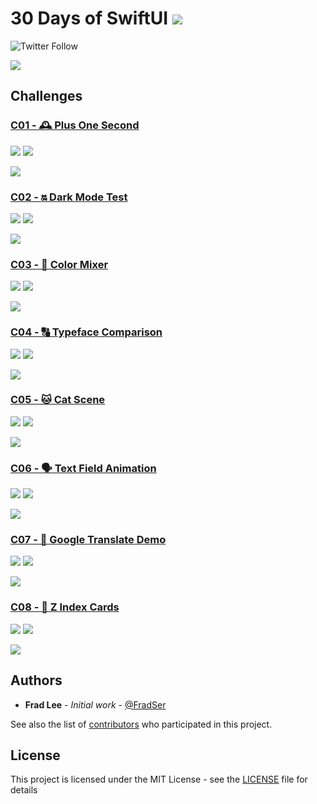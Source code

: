 # 30 Days of SwiftUI ![](https://img.shields.io/badge/A%20FRAD%20PRODUCT-WIP-yellow)

![Twitter Follow](https://img.shields.io/twitter/follow/FradSer?style=social)

![](./docs/assets/images/github-social-preview.png)

## Challenges

### [C01 - 🕰 Plus One Second](./01-🕰-plus-one-second)

![](https://img.shields.io/badge/Xcode-11.0%20beta%205-%231575F9) ![](https://img.shields.io/badge/Swift-5.1-%23FA7343)

![](./docs/assets/images/01.gif)

### [C02 - 🔛 Dark Mode Test](./02-🔛-dark-mode-test)

![](https://img.shields.io/badge/Xcode-11.0%20beta%205-%231575F9) ![](https://img.shields.io/badge/Swift-5.1-%23FA7343)

![](./docs/assets/images/02.gif)

### [C03 - 🌈 Color Mixer](./03-🌈-color-mixer)

![](https://img.shields.io/badge/Xcode-11.0%20beta%205-%231575F9) ![](https://img.shields.io/badge/Swift-5.1-%23FA7343)

![](./docs/assets/images/03.gif)

### [C04 - 🔠 Typeface Comparison](./04-🔠-typeface-comparison)

![](https://img.shields.io/badge/Xcode-11.0%20beta%205-%231575F9) ![](https://img.shields.io/badge/Swift-5.1-%23FA7343)

![](./docs/assets/images/04.gif)

### [C05 - 🐱 Cat Scene](./05-🐱-cat-scene)

![](https://img.shields.io/badge/Xcode-11.0%20beta%205-%231575F9) ![](https://img.shields.io/badge/Swift-5.1-%23FA7343)

![](./docs/assets/images/05.gif)

### [C06 - 🗣 Text Field Animation](./06-🗣-text-field-animation)

![](https://img.shields.io/badge/Xcode-11.0%20beta%205-%231575F9) ![](https://img.shields.io/badge/Swift-5.1-%23FA7343)

![](./docs/assets/images/06.gif)

### [C07 - 💬 Google Translate Demo](./07-💬-google-translate-demo)

![](https://img.shields.io/badge/Xcode-11.0%20beta%205-%231575F9) ![](https://img.shields.io/badge/Swift-5.1-%23FA7343)

![](./docs/assets/images/07.gif)

### [C08 - 🎴 Z Index Cards](./08-🎴-z-index-cards)

![](https://img.shields.io/badge/Xcode-11.0%20beta%205-%231575F9) ![](https://img.shields.io/badge/Swift-5.1-%23FA7343)

![](./docs/assets/images/08.gif)

## Authors

* **Frad Lee** - *Initial work* - [@FradSer](https://twitter.com/fradser)

See also the list of [contributors](https://github.com/FradSer/30-days-of-swiftui/contributors) who participated in this project.

## License

This project is licensed under the MIT License - see the [LICENSE](LICENSE) file for details

